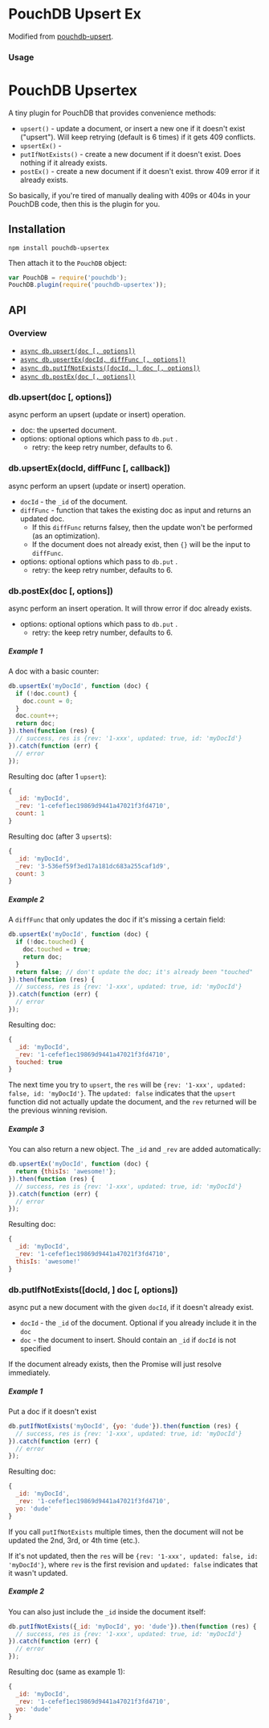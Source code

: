 # PouchDB Upsert Ex

Modified from [pouchdb-upsert](https://github.com/pouchdb/upsert).

### Usage

PouchDB Upsertex
=====

A tiny plugin for PouchDB that provides convenience methods:

* `upsert()` - update a document, or insert a new one if it doesn't exist ("upsert"). Will keep retrying (default is 6 times) if it gets 409 conflicts.
* `upsertEx()` -
* `putIfNotExists()` - create a new document if it doesn't exist. Does nothing if it already exists.
* `postEx()` - create a new document if it doesn't exist. throw 409 error if it already exists.

So basically, if you're tired of manually dealing with 409s or 404s in your PouchDB code, then this is the plugin for you.

Installation
------

```
npm install pouchdb-upsertex
```

Then attach it to the `PouchDB` object:

```js
var PouchDB = require('pouchdb');
PouchDB.plugin(require('pouchdb-upsertex'));
```

API
--------


### Overview

* [`async db.upsert(doc [, options])`](#dbupsertdoc--options)
* [`async db.upsertEx(docId, diffFunc [, options])`](#dbupsertexdocid-difffunc--options)
* [`async db.putIfNotExists([docId, ] doc [, options])`](#dbputifnotexistsdocid--doc--options)
* [`async db.postEx(doc [, options])`](#dbupsertdoc--options)

### db.upsert(doc [, options])

async perform an upsert (update or insert) operation.

* doc: the upserted document.
* options: optional options which pass to `db.put` .
  * retry: the keep retry number, defaults to 6.

### db.upsertEx(docId, diffFunc [, callback])

async perform an upsert (update or insert) operation.

* `docId` - the `_id` of the document.
* `diffFunc` - function that takes the existing doc as input and returns an updated doc.
  * If this `diffFunc` returns falsey, then the update won't be performed (as an optimization).
  * If the document does not already exist, then `{}` will be the input to `diffFunc`.
* options: optional options which pass to `db.put` .
  * retry: the keep retry number, defaults to 6.

### db.postEx(doc [, options])

async perform an insert operation. It will throw error if doc already exists.

* options: optional options which pass to `db.put` .
  * retry: the keep retry number, defaults to 6.

##### Example 1

A doc with a basic counter:

```js
db.upsertEx('myDocId', function (doc) {
  if (!doc.count) {
    doc.count = 0;
  }
  doc.count++;
  return doc;
}).then(function (res) {
  // success, res is {rev: '1-xxx', updated: true, id: 'myDocId'}
}).catch(function (err) {
  // error
});
```

Resulting doc (after 1 `upsert`):

```js
{
  _id: 'myDocId',
  _rev: '1-cefef1ec19869d9441a47021f3fd4710',
  count: 1
}
```

Resulting doc (after 3 `upsert`s):

```js
{
  _id: 'myDocId',
  _rev: '3-536ef59f3ed17a181dc683a255caf1d9',
  count: 3
}
```

##### Example 2

A `diffFunc` that only updates the doc if it's missing a certain field:

```js
db.upsertEx('myDocId', function (doc) {
  if (!doc.touched) {
    doc.touched = true;
    return doc;
  }
  return false; // don't update the doc; it's already been "touched"
}).then(function (res) {
  // success, res is {rev: '1-xxx', updated: true, id: 'myDocId'}
}).catch(function (err) {
  // error
});
```

Resulting doc:

```js
{
  _id: 'myDocId',
  _rev: '1-cefef1ec19869d9441a47021f3fd4710',
  touched: true
}
```

The next time you try to `upsert`, the `res` will be `{rev: '1-xxx', updated: false, id: 'myDocId'}`. The `updated: false` indicates that the `upsert` function did not actually update the document, and the `rev` returned will be the previous winning revision.

##### Example 3

You can also return a new object. The `_id` and `_rev` are added automatically:

```js
db.upsertEx('myDocId', function (doc) {
  return {thisIs: 'awesome!'};
}).then(function (res) {
  // success, res is {rev: '1-xxx', updated: true, id: 'myDocId'}
}).catch(function (err) {
  // error
});
```

Resulting doc:

```js
{
  _id: 'myDocId',
  _rev: '1-cefef1ec19869d9441a47021f3fd4710',
  thisIs: 'awesome!'
}
```

### db.putIfNotExists([docId, ] doc [, options])

async put a new document with the given `docId`, if it doesn't already exist.

* `docId` - the `_id` of the document. Optional if you already include it in the `doc`
* `doc` - the document to insert. Should contain an `_id` if `docId` is not specified

If the document already exists, then the Promise will just resolve immediately.

##### Example 1

Put a doc if it doesn't exist

```js
db.putIfNotExists('myDocId', {yo: 'dude'}).then(function (res) {
  // success, res is {rev: '1-xxx', updated: true, id: 'myDocId'}
}).catch(function (err) {
  // error
});
```

Resulting doc:

```js
{
  _id: 'myDocId',
  _rev: '1-cefef1ec19869d9441a47021f3fd4710',
  yo: 'dude'
}
```

If you call `putIfNotExists` multiple times, then the document will not be updated the 2nd, 3rd, or 4th time (etc.).

If it's not updated, then the `res` will be `{rev: '1-xxx', updated: false, id: 'myDocId'}`, where `rev` is the first revision and `updated: false` indicates that it wasn't updated.

##### Example 2

You can also just include the `_id` inside the document itself:

```js
db.putIfNotExists({_id: 'myDocId', yo: 'dude'}).then(function (res) {
  // success, res is {rev: '1-xxx', updated: true, id: 'myDocId'}
}).catch(function (err) {
  // error
});
```

Resulting doc (same as example 1):

```js
{
  _id: 'myDocId',
  _rev: '1-cefef1ec19869d9441a47021f3fd4710',
  yo: 'dude'
}
```

